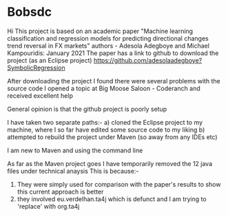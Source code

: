 # Bobsdc
Hi
This project is based on an academic paper "Machine learning classification and regression models for predicting directional changes trend reversal in FX markets"
authors - Adesola Adegboye and Michael Kampouridis: January 2021
The paper has a link to github to download the project (as an Eclipse project)
https://github.com/adesolaadegboye?SymbolicRegression

After downloading the project I found there were several problems with the source code
I opened a topic at Big Moose Saloon - Coderanch and received excellent help

General opinion is that the github project is poorly setup

I have taken two separate paths:-
a) cloned the Eclipse project to my machine, where I so far have edited some source code to my liking
b) attempted to rebuild the project under Maven (so away from any IDEs etc)

I am new to Maven and using the command line

As far as the Maven project goes I have temporarily removed the 12 java files under technical anaysis
This is because:-
1) They were simply used for comparison with the paper's results to show this current approach is better
2) they involved eu.verdelhan.ta4j which is defunct and I am trying to 'replace' with org.ta4j


